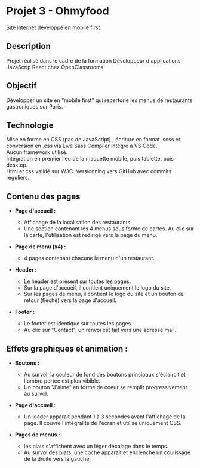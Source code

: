 # **Projet 3 - Ohmyfood**  
[Site internet](
https://marielouise-grognet.github.io/ohmyfood/index.html) développé en mobile first.

## **Description**  
Projet réalisé dans le cadre de la formation Développeur d'applications JavaScrip React chez OpenClassrooms.  

## **Objectif**  
Développer un site en "mobile first" qui repertorie les menus de restaurants gastroniques sur Paris.

## **Technologie**  
Mise en forme en CSS (pas de JavaScript) ; écriture en format .scss et conversion en .css via Live Sass Compiler intégré à VS Code.  
Aucun framework utilisé.  
Intégration en premier lieu de la maquette mobile, puis tablette, puis desktop.  
Html et css validé sur W3C.
Versionning vers GitHub avec commits réguliers.  

## **Contenu des pages**  
  
  - **Page d'accueil :**
    - Affichage de la localisation des restaurants.
    - Une section contenant les 4 menus sous forme de cartes. Au clic sur la carte, l'utilisation est redirigé vers la page du menu.
      
  - **Page de menu (x4) :**
    - 4 pages contenant chacune le menu d'un restaurant.

  - **Header :**  
    - Le header est présent sur toutes les pages.
    - Sur la page d'accueil, il contient uniquement le logo du site.
    - Sur les pages de menu, il contient le logo du site et un bouton de retour (flèche) vers la page d'accueil.
      
  - **Footer :**
    - Le footer est identique sur toutes les pages.
    - Au clic sur "Contact", un renvoi est fait vers une adresse mail.

## **Effets graphiques et animation :**  

  - **Boutons :**
    - Au survol, la couleur de fond des boutons principaux s'éclaircit et l'ombre portée est plus vibible.
    - Un bouton "J'aime" en forme de coeur se remplit progressivement au survol.

  - **Page d'accueil :**
    - Un loader apparait pendant 1 à 3 secondes avant l'affichage de la page. Il couvre l'intégralité de l'écran et utilise uniquement CSS.

  - **Pages de menus :**
    - les plats s'affichent avec un léger décalage dans le temps.
    - Au survol des plats, une coche apparait et enclenche un coulissage de la droite vers la gauche.


  
      


